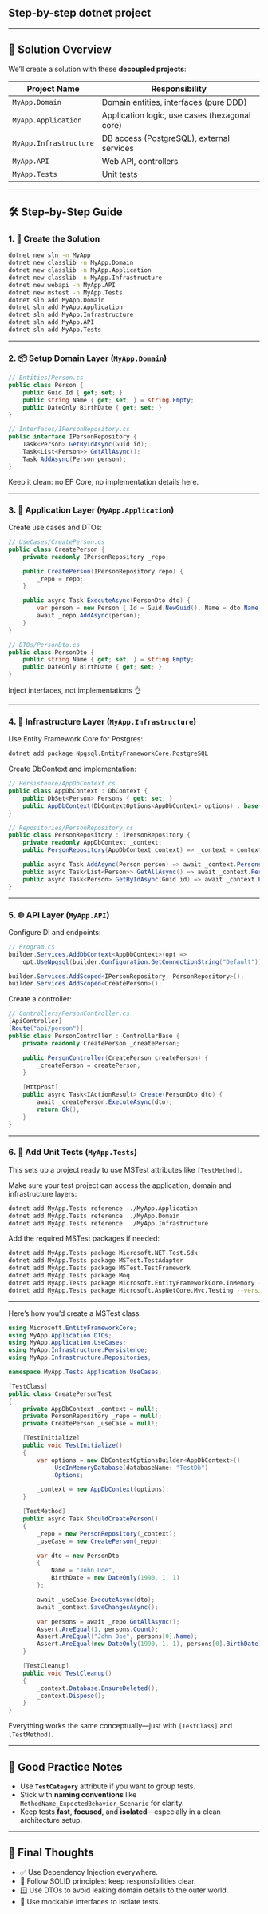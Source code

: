 ## Step-by-step dotnet project

---

## 🧩 Solution Overview

We’ll create a solution with these **decoupled projects**:

| Project Name         | Responsibility                              |
|----------------------|----------------------------------------------|
| `MyApp.Domain`       | Domain entities, interfaces (pure DDD)       |
| `MyApp.Application`  | Application logic, use cases (hexagonal core)|
| `MyApp.Infrastructure`| DB access (PostgreSQL), external services    |
| `MyApp.API`          | Web API, controllers                         |
| `MyApp.Tests`        | Unit tests                                   |

---

## 🛠 Step-by-Step Guide

### 1. 🧱 Create the Solution

```bash
dotnet new sln -n MyApp
dotnet new classlib -n MyApp.Domain
dotnet new classlib -n MyApp.Application
dotnet new classlib -n MyApp.Infrastructure
dotnet new webapi -n MyApp.API
dotnet new mstest -n MyApp.Tests
dotnet sln add MyApp.Domain
dotnet sln add MyApp.Application
dotnet sln add MyApp.Infrastructure
dotnet sln add MyApp.API
dotnet sln add MyApp.Tests
```

---

### 2. 📦 Setup Domain Layer (`MyApp.Domain`)

```csharp
// Entities/Person.cs
public class Person {
    public Guid Id { get; set; }
    public string Name { get; set; } = string.Empty;
    public DateOnly BirthDate { get; set; }
}

// Interfaces/IPersonRepository.cs
public interface IPersonRepository {
    Task<Person> GetByIdAsync(Guid id);
    Task<List<Person>> GetAllAsync();
    Task AddAsync(Person person);
}
```

Keep it clean: no EF Core, no implementation details here.

---

### 3. 🔁 Application Layer (`MyApp.Application`)

Create use cases and DTOs:

```csharp
// UseCases/CreatePerson.cs
public class CreatePerson {
    private readonly IPersonRepository _repo;

    public CreatePerson(IPersonRepository repo) {
        _repo = repo;
    }

    public async Task ExecuteAsync(PersonDto dto) {
        var person = new Person { Id = Guid.NewGuid(), Name = dto.Name, BirthDate = dto.BirthDate };
        await _repo.AddAsync(person);
    }
}

// DTOs/PersonDto.cs
public class PersonDto {
    public string Name { get; set; } = string.Empty;
    public DateOnly BirthDate { get; set; }
}
```

Inject interfaces, not implementations 👌

---

### 4. 🧩 Infrastructure Layer (`MyApp.Infrastructure`)

Use Entity Framework Core for Postgres:

```bash
dotnet add package Npgsql.EntityFrameworkCore.PostgreSQL
```

Create DbContext and implementation:

```csharp
// Persistence/AppDbContext.cs
public class AppDbContext : DbContext {
    public DbSet<Person> Persons { get; set; }
    public AppDbContext(DbContextOptions<AppDbContext> options) : base(options) {}
}

// Repositories/PersonRepository.cs
public class PersonRepository : IPersonRepository {
    private readonly AppDbContext _context;
    public PersonRepository(AppDbContext context) => _context = context;

    public async Task AddAsync(Person person) => await _context.Persons.AddAsync(person);
    public async Task<List<Person>> GetAllAsync() => await _context.Persons.ToListAsync();
    public async Task<Person> GetByIdAsync(Guid id) => await _context.Persons.FindAsync(id);
}
```

---

### 5. 🌐 API Layer (`MyApp.API`)

Configure DI and endpoints:

```csharp
// Program.cs
builder.Services.AddDbContext<AppDbContext>(opt =>
    opt.UseNpgsql(builder.Configuration.GetConnectionString("Default")));

builder.Services.AddScoped<IPersonRepository, PersonRepository>();
builder.Services.AddScoped<CreatePerson>();
```

Create a controller:

```csharp
// Controllers/PersonController.cs
[ApiController]
[Route("api/person")]
public class PersonController : ControllerBase {
    private readonly CreatePerson _createPerson;

    public PersonController(CreatePerson createPerson) {
        _createPerson = createPerson;
    }

    [HttpPost]
    public async Task<IActionResult> Create(PersonDto dto) {
        await _createPerson.ExecuteAsync(dto);
        return Ok();
    }
}
```

---

### 6. 🧪 Add Unit Tests (`MyApp.Tests`)

This sets up a project ready to use MSTest attributes like `[TestMethod]`.

Make sure your test project can access the application, domain and infrastructure layers:

```bash
dotnet add MyApp.Tests reference ../MyApp.Application
dotnet add MyApp.Tests reference ../MyApp.Domain
dotnet add MyApp.Tests reference ../MyApp.Infrastructure
```

Add the required MSTest packages if needed:

```bash
dotnet add MyApp.Tests package Microsoft.NET.Test.Sdk
dotnet add MyApp.Tests package MSTest.TestAdapter
dotnet add MyApp.Tests package MSTest.TestFramework
dotnet add MyApp.Tests package Moq
dotnet add MyApp.Tests package Microsoft.EntityFrameworkCore.InMemory --version 8.0.19
dotnet add MyApp.Tests package Microsoft.AspNetCore.Mvc.Testing --version 8.0.19
```

---

Here’s how you’d create a MSTest class:

```csharp
using Microsoft.EntityFrameworkCore;
using MyApp.Application.DTOs;
using MyApp.Application.UseCases;
using MyApp.Infrastructure.Persistence;
using MyApp.Infrastructure.Repositories;

namespace MyApp.Tests.Application.UseCases;

[TestClass]
public class CreatePersonTest
{
    private AppDbContext _context = null!;
    private PersonRepository _repo = null!;
    private CreatePerson _useCase = null!;

    [TestInitialize]
    public void TestInitialize()
    {
        var options = new DbContextOptionsBuilder<AppDbContext>()
            .UseInMemoryDatabase(databaseName: "TestDb")
            .Options;

        _context = new AppDbContext(options);
    }

    [TestMethod]
    public async Task ShouldCreatePerson()
    {
        _repo = new PersonRepository(_context);
        _useCase = new CreatePerson(_repo);

        var dto = new PersonDto
        {
            Name = "John Doe",
            BirthDate = new DateOnly(1990, 1, 1)
        };

        await _useCase.ExecuteAsync(dto);
        await _context.SaveChangesAsync();

        var persons = await _repo.GetAllAsync();
        Assert.AreEqual(1, persons.Count);
        Assert.AreEqual("John Doe", persons[0].Name);
        Assert.AreEqual(new DateOnly(1990, 1, 1), persons[0].BirthDate);
    }

    [TestCleanup]
    public void TestCleanup()
    {
        _context.Database.EnsureDeleted();
        _context.Dispose();
    }
}
```

Everything works the same conceptually—just with `[TestClass]` and `[TestMethod]`.

---

## 🧼 Good Practice Notes

- Use **`TestCategory`** attribute if you want to group tests.
- Stick with **naming conventions** like `MethodName_ExpectedBehavior_Scenario` for clarity.
- Keep tests **fast**, **focused**, and **isolated**—especially in a clean architecture setup.


---

## 🎯 Final Thoughts

- ✅ Use Dependency Injection everywhere.
- 🧼 Follow SOLID principles: keep responsibilities clear.
- 🪟 Use DTOs to avoid leaking domain details to the outer world.
- 🧪 Use mockable interfaces to isolate tests.
